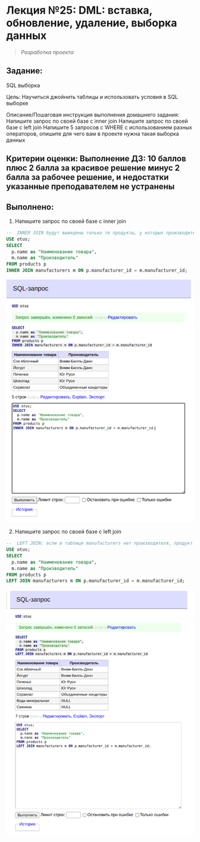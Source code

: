 # **Лекция №25: DML: вставка, обновление, удаление, выборка данных**
> _Разработка проекта_

## **Задание:**
SQL выборка

Цель:
Научиться джойнить таблицы и использовать условия в SQL выборке

Описание/Пошаговая инструкция выполнения домашнего задания:
Напишите запрос по своей базе с inner join
Напишите запрос по своей базе с left join
Напишите 5 запросов с WHERE с использованием разных
операторов, опишите для чего вам в проекте нужна такая выборка данных

Критерии оценки:
Выполнение ДЗ: 10 баллов
плюс 2 балла за красивое решение
минус 2 балла за рабочее решение, и недостатки указанные преподавателем не устранены
---

## **Выполнено:**

1. Напишите запрос по своей базе с inner join
~~~sql
--  INNER JOIN будут выведены только те продукты, у которых производитель не NULL
USE otus;
SELECT
  p.name as "Наименование товара",
  m.name as "Производитель"
FROM products p
INNER JOIN manufacturers m ON p.manufacturer_id = m.manufacturer_id;
~~~

![img.png](img.png)

2. Напишите запрос по своей базе с left join
~~~sql
--  LEFT JOIN: если в таблице manufacturers нет производителя, продукт все равно будет выведен с NULL в "Наименование производителя"
USE otus;
SELECT
  p.name as "Наименование товара",
  m.name as "Производитель"
FROM products p
LEFT JOIN manufacturers m ON p.manufacturer_id = m.manufacturer_id;
~~~

![img_1.png](img_1.png)